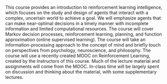 This course provides an introduction to reinforcement learning intelligence, which focuses on
the study and design of agents that interact with a complex, uncertain world to achieve a goal.
We will emphasize agents that can make near-optimal decisions in a timely manner with
incomplete information and limited computational resources. The course will cover Markov
decision processes, reinforcement learning, planning, and function approximation (online
supervised learning). The course will take an information-processing approach to the concept of
mind and briefly touch on perspectives from psychology, neuroscience, and philosophy.
The course will use a recently created MOOC on Reinforcement Learning, created by the
Instructors of this course. Much of the lecture material and assignments will come from the
MOOC. In-class time will be largely spent on discussion and thinking about the material, with
some supplementary lectures.
